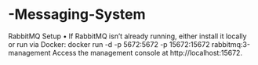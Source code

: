 # -Messaging-System
RabbitMQ Setup 
• If RabbitMQ isn’t already running, either install it locally or run via Docker: 
docker run -d -p 5672:5672 -p 15672:15672 rabbitmq:3-management 
Access the management console at http://localhost:15672. 

